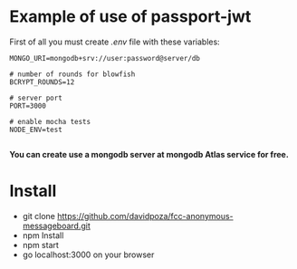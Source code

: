 Example of use of passport-jwt 
===============================

First of all you must create *.env* file with these variables:
```
MONGO_URI=mongodb+srv://user:password@server/db

# number of rounds for blowfish
BCRYPT_ROUNDS=12

# server port
PORT=3000

# enable mocha tests
NODE_ENV=test


```
**You can create use a mongodb server at mongodb Atlas service for free.**

# Install
* git clone https://github.com/davidpoza/fcc-anonymous-messageboard.git
* npm Install
* npm start
* go localhost:3000 on your browser